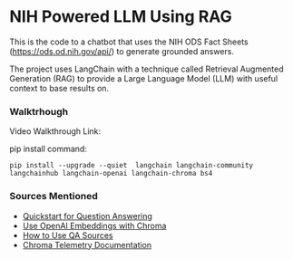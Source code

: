 # NIH Powered LLM Using RAG

This is the code to a chatbot that uses the NIH ODS Fact Sheets (https://ods.od.nih.gov/api/) to generate grounded answers.

The project uses LangChain with a technique called Retrieval Augmented Generation (RAG) to provide a Large Language Model (LLM) with useful context to base results on.

### Walktrhough

Video Walkthrough Link: 

pip install command:

`pip install --upgrade --quiet  langchain langchain-community langchainhub langchain-openai langchain-chroma bs4`

### Sources Mentioned

- [Quickstart for Question Answering](https://python.langchain.com/v0.1/docs/use_cases/question_answering/quickstart/)
- [Use OpenAI Embeddings with Chroma](https://python.langchain.com/v0.2/docs/integrations/vectorstores/chroma/#use-openai-embeddings)
- [How to Use QA Sources](https://python.langchain.com/v0.2/docs/how_to/qa_sources/)
- [Chroma Telemetry Documentation](https://docs.trychroma.com/telemetry)
